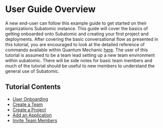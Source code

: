 # User Guide Overview
A new end-user can follow this example guide to get started on their organizations Subatomic instance. This guide will cover the basics of getting onboarded onto Subatomic and creating your first project and deployments. After covering the basic conversational flow as presented in this tutorial, you are encouraged to look at the detailed reference of commands available within Quantum Mechanic [here](../quantum-mechanic/command-reference). The user of this tutorial is assumed to be a team lead setting up a new team environment within subatomic. There will be side notes for basic team members and much of the tutorial should be useful to new members to understand the general use of Subatomic.

## Tutorial Contents

* [User Onboarding](./onboarding.md)
* [Create a Team]()
* [Create a Project]()
* [Add an Application]()
* [Invite Team Members]()